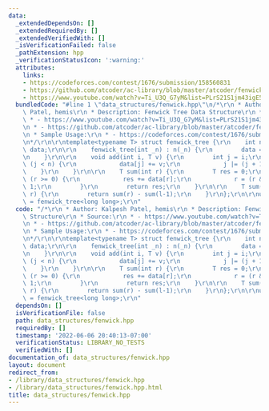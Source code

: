 ```yaml
---
data:
  _extendedDependsOn: []
  _extendedRequiredBy: []
  _extendedVerifiedWith: []
  _isVerificationFailed: false
  _pathExtension: hpp
  _verificationStatusIcon: ':warning:'
  attributes:
    links:
    - https://codeforces.com/contest/1676/submission/158560831
    - https://github.com/atcoder/ac-library/blob/master/atcoder/fenwicktree.hpp
    - https://www.youtube.com/watch?v=Ti_U3Q_G7yM&list=PLrS21S1jm43igE57Ye_edwds_iL7ZOAG4&index=20&ab_channel=PavelMavrin
  bundledCode: "#line 1 \"data_structures/fenwick.hpp\"\n/*\r\n * Author: Kalpesh\
    \ Patel, hemis\r\n * Description: Fenwick Tree Data Structure\r\n * Source:\r\n\
    \ * - https://www.youtube.com/watch?v=Ti_U3Q_G7yM&list=PLrS21S1jm43igE57Ye_edwds_iL7ZOAG4&index=20&ab_channel=PavelMavrin\r\
    \n * - https://github.com/atcoder/ac-library/blob/master/atcoder/fenwicktree.hpp\r\
    \n * Sample Usage:\r\n * - https://codeforces.com/contest/1676/submission/158560831\r\
    \n*/\r\n\r\ntemplate<typename T> struct fenwick_tree {\r\n    int n;\r\n    vector<T>\
    \ data;\r\n\r\n    fenwick_tree(int _n) : n(_n) {\r\n        data = vector<T>(n);\r\
    \n    }\r\n\r\n    void add(int i, T v) {\r\n        int j = i;\r\n        while\
    \ (j < n) {\r\n            data[j] += v;\r\n            j |= (j + 1);\r\n    \
    \    }\r\n    }\r\n\r\n    T sum(int r) {\r\n        T res = 0;\r\n        while\
    \ (r >= 0) {\r\n            res += data[r];\r\n            r = (r & (r + 1)) -\
    \ 1;\r\n        }\r\n        return res;\r\n    }\r\n\r\n    T sum(int l, int\
    \ r) {\r\n        return sum(r) - sum(l-1);\r\n    }\r\n};\r\n\r\nusing fenwick\
    \ = fenwick_tree<long long>;\r\n"
  code: "/*\r\n * Author: Kalpesh Patel, hemis\r\n * Description: Fenwick Tree Data\
    \ Structure\r\n * Source:\r\n * - https://www.youtube.com/watch?v=Ti_U3Q_G7yM&list=PLrS21S1jm43igE57Ye_edwds_iL7ZOAG4&index=20&ab_channel=PavelMavrin\r\
    \n * - https://github.com/atcoder/ac-library/blob/master/atcoder/fenwicktree.hpp\r\
    \n * Sample Usage:\r\n * - https://codeforces.com/contest/1676/submission/158560831\r\
    \n*/\r\n\r\ntemplate<typename T> struct fenwick_tree {\r\n    int n;\r\n    vector<T>\
    \ data;\r\n\r\n    fenwick_tree(int _n) : n(_n) {\r\n        data = vector<T>(n);\r\
    \n    }\r\n\r\n    void add(int i, T v) {\r\n        int j = i;\r\n        while\
    \ (j < n) {\r\n            data[j] += v;\r\n            j |= (j + 1);\r\n    \
    \    }\r\n    }\r\n\r\n    T sum(int r) {\r\n        T res = 0;\r\n        while\
    \ (r >= 0) {\r\n            res += data[r];\r\n            r = (r & (r + 1)) -\
    \ 1;\r\n        }\r\n        return res;\r\n    }\r\n\r\n    T sum(int l, int\
    \ r) {\r\n        return sum(r) - sum(l-1);\r\n    }\r\n};\r\n\r\nusing fenwick\
    \ = fenwick_tree<long long>;\r\n"
  dependsOn: []
  isVerificationFile: false
  path: data_structures/fenwick.hpp
  requiredBy: []
  timestamp: '2022-06-06 20:40:13-07:00'
  verificationStatus: LIBRARY_NO_TESTS
  verifiedWith: []
documentation_of: data_structures/fenwick.hpp
layout: document
redirect_from:
- /library/data_structures/fenwick.hpp
- /library/data_structures/fenwick.hpp.html
title: data_structures/fenwick.hpp
---
```

